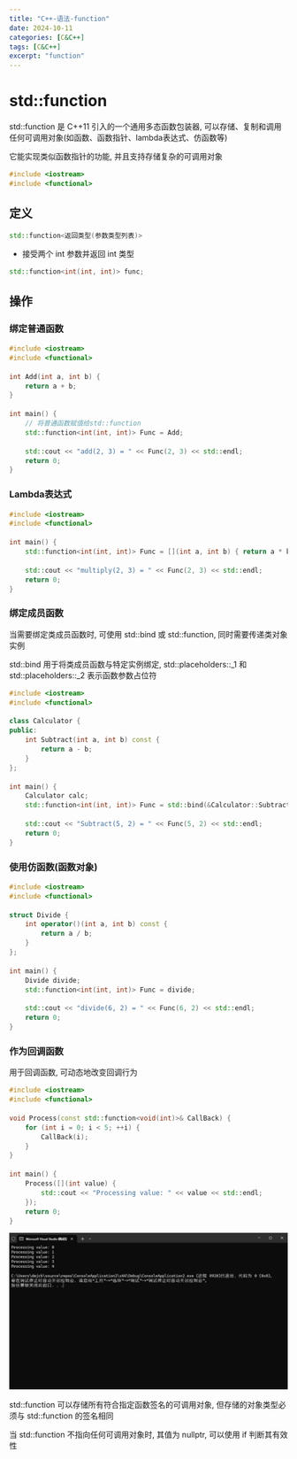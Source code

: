 ```yaml
---
title: "C++-语法-function"
date: 2024-10-11
categories: [C&C++]
tags: [C&C++]
excerpt: "function"
---
```


# std::function

std::function 是 C++11 引入的一个通用多态函数包装器, 可以存储、复制和调用任何可调用对象(如函数、函数指针、lambda表达式、仿函数等)

它能实现类似函数指针的功能, 并且支持存储复杂的可调用对象

```c++
#include <iostream>
#include <functional>
```

## 定义

```c++
std::function<返回类型(参数类型列表)>
```

- 接受两个 int 参数并返回 int 类型

```c++
std::function<int(int, int)> func;
```

## 操作

### 绑定普通函数

```c++
#include <iostream>
#include <functional>

int Add(int a, int b) {
    return a + b;
}

int main() {
    // 将普通函数赋值给std::function
    std::function<int(int, int)> Func = Add; 

    std::cout << "add(2, 3) = " << Func(2, 3) << std::endl;
    return 0;
}
```

### Lambda表达式

```c++
#include <iostream>
#include <functional>

int main() {
    std::function<int(int, int)> Func = [](int a, int b) { return a * b; };

    std::cout << "multiply(2, 3) = " << Func(2, 3) << std::endl;
    return 0;
}
```

### 绑定成员函数

当需要绑定类成员函数时, 可使用 std::bind 或 std::function, 同时需要传递类对象实例

std::bind 用于将类成员函数与特定实例绑定, std::placeholders::_1 和 std::placeholders::_2 表示函数参数占位符

```c++
#include <iostream>
#include <functional>

class Calculator {
public:
    int Subtract(int a, int b) const {
        return a - b;
    }
};

int main() {
    Calculator calc;
    std::function<int(int, int)> Func = std::bind(&Calculator::Subtract, calc, std::placeholders::_1, std::placeholders::_2);
    
    std::cout << "Subtract(5, 2) = " << Func(5, 2) << std::endl;
    return 0;
}
```

### 使用仿函数(函数对象)

```c++
#include <iostream>
#include <functional>

struct Divide {
    int operator()(int a, int b) const {
        return a / b;
    }
};

int main() {
    Divide divide;
    std::function<int(int, int)> Func = divide;

    std::cout << "divide(6, 2) = " << Func(6, 2) << std::endl;
    return 0;
}
```

### 作为回调函数

用于回调函数, 可动态地改变回调行为

```c++
#include <iostream>
#include <functional>

void Process(const std::function<void(int)>& CallBack) {
    for (int i = 0; i < 5; ++i) {
        CallBack(i);
    }
}

int main() {
    Process([](int value) {
        std::cout << "Processing value: " << value << std::endl;
    });
    return 0;
}
```

![](https://raw.githubusercontent.com/dmjcb/SelfImgur/main/20241021194232.png)

std::function 可以存储所有符合指定函数签名的可调用对象, 但存储的对象类型必须与 std::function 的签名相同

当 std::function 不指向任何可调用对象时, 其值为 nullptr, 可以使用 if 判断其有效性
